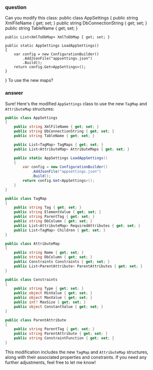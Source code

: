 ### question

Can you modify this class:
public class AppSettings
{
public string XmlFileName { get; set; }
public string DbConnectionString { get; set; }
public string TableName { get; set; }

    public List<XmlToDbMap> XmlToDbMap { get; set; }

    public static AppSettings LoadAppSettings()
    {
        var config = new ConfigurationBuilder()
            .AddJsonFile("appsettings.json")
            .Build();
        return config.Get<AppSettings>();
    }

}
To use the new maps?

### answer

Sure! Here's the modified `AppSettings` class to use the new `TagMap` and `AttributeMap` structures:

```csharp
public class AppSettings
{
    public string XmlFileName { get; set; }
    public string DbConnectionString { get; set; }
    public string TableName { get; set; }

    public List<TagMap> TagMaps { get; set; }
    public List<AttributeMap> AttributeMaps { get; set; }

    public static AppSettings LoadAppSettings()
    {
        var config = new ConfigurationBuilder()
            .AddJsonFile("appsettings.json")
            .Build();
        return config.Get<AppSettings>();
    }
}

public class TagMap
{
    public string Tag { get; set; }
    public string ElementValue { get; set; }
    public string ParentTag { get; set; }
    public string DbColumn { get; set; }
    public List<AttributeMap> RequiredAttributes { get; set; }
    public List<TagMap> Children { get; set; }
}

public class AttributeMap
{
    public string Name { get; set; }
    public string DbColumn { get; set; }
    public Constraints Constraints { get; set; }
    public List<ParentAttribute> ParentAttributes { get; set; }
}

public class Constraints
{
    public string Type { get; set; }
    public object MinValue { get; set; }
    public object MaxValue { get; set; }
    public int? MaxSize { get; set; }
    public object ConstantValue { get; set; }
}

public class ParentAttribute
{
    public string ParentTag { get; set; }
    public string ParentAttribute { get; set; }
    public string ConstraintFunction { get; set; }
}
```

This modification includes the new `TagMap` and `AttributeMap` structures, along with their associated properties and constraints. If you need any further adjustments, feel free to let me know!
